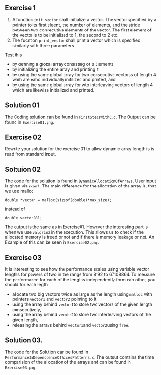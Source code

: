 ## Exercise 1
1. A function `init_vector` shall initialize a vector. The vector specified by a pointer to its first eleent, the number of elements, and the stride between two consecutive elements of the vector. The first element of the vector is to be initialized to 1, the second to 2 etc. 
2. The fucntion `print_vector` shall print a vector which is specified similarly with three parameters.

Test this 
* by defining a global array consisting of 8 Elements
* by initializing the entire array and printing it
* by using the same global array for two consecutive vectorss of length 4 whih are eahc individually initilized and printed, and
* by using the same global array for wto interleaving vectors of length 4 which are likewise initialized and printed. 

## Solution 01
The Coding solution can be found in `FirstStepsWithC.c`. The Output can be found in `Exercise01.png`.

## Exercise 02
Rewrite your solution for the exercise 01 to allow dynamic array length is is read from standard input. 

## Soltuion 02 
The code for the solution is found in `DynamicAllocationOfArrays`. User input is given via `scanf`. 
The main difference for the allocation of the array is, that we use malloc
```
double *vector = malloc(sizeof(double)*max_size);
```
instead of 
```
double vector[8];
```
The output is the same as in Exercise01. However the interesting part is when we use `valgrind` in the execution. This allows us to check if the allocated memory is freed or not and if there is memory leakage or not. An Example of this can be seen in `Exercise02.png`. 

## Exercise 03
It is interesting to see how the performance scales using variable vector lengths for powers of two in the range from 8192 to 67108864. To messure the performance for each of the lengths independently form eah other, you should for each legth
* allocate two big vectors twice as large as the length using `malloc` with pointers `vector1` and `vector2` pointing to it
* using the array behind `vector1`to store two vectors of the given length consecutively, 
* using the array behind `vecotr2`to store two interleaving vectors of the given length,
* releasing the arrays behind `vector1`and `vector2`using `free`. 

## Solution 03.
The code for the Solution can be found in `PerformanceInDepencdenceOfAccesPatterns.c`. The output contains the time comparision of the allocation of the arrays and can be found in `Exercise03.png`. 